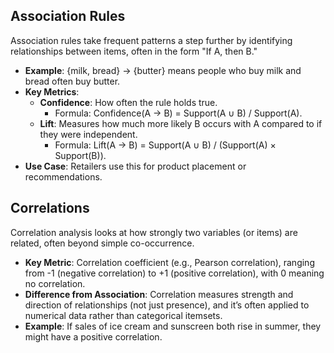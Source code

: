 ## Association Rules
Association rules take frequent patterns a step further by identifying relationships between items, often in the form "If A, then B."

- **Example**: {milk, bread} → {butter} means people who buy milk and bread often buy butter.
- **Key Metrics**:
  - **Confidence**: How often the rule holds true.  
    - Formula: Confidence(A → B) = Support(A ∪ B) / Support(A).
  - **Lift**: Measures how much more likely B occurs with A compared to if they were independent.  
    - Formula: Lift(A → B) = Support(A ∪ B) / (Support(A) × Support(B)).
- **Use Case**: Retailers use this for product placement or recommendations.

## Correlations
Correlation analysis looks at how strongly two variables (or items) are related, often beyond simple co-occurrence.

- **Key Metric**: Correlation coefficient (e.g., Pearson correlation), ranging from -1 (negative correlation) to +1 (positive correlation), with 0 meaning no correlation.
- **Difference from Association**: Correlation measures strength and direction of relationships (not just presence), and it’s often applied to numerical data rather than categorical itemsets.
- **Example**: If sales of ice cream and sunscreen both rise in summer, they might have a positive correlation.